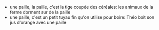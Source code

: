 - une paille, la paille, c'est la tige coupée des céréales: les animaux de la ferme dorment sur de la paille
- une paille, c'est un petit tuyau fin qu'on utilise pour boire: Théo boit son jus d'orange avec une paille